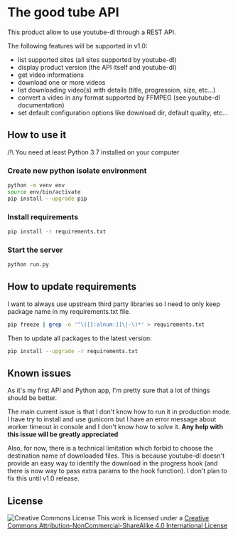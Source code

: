 # The good tube API

This product allow to use youtube-dl through a REST API.

The following features will be supported in v1.0:

- list supported sites (all sites supported by youtube-dl)
- display product version (the API itself and youtube-dl)
- get video informations
- download one or more videos
- list downloading video(s) with details (title, progression, size, etc...)
- convert a video in any format supported by FFMPEG (see youtube-dl documentation)
- set default configuration options like download dir, default quality, etc...

## How to use it

/!\ You need at least Python 3.7 installed on your computer

### Create new python isolate environment

```bash
python -m venv env
source env/bin/activate
pip install --upgrade pip
```

### Install requirements

```bash
pip install -r requirements.txt
```

### Start the server

```bash
python run.py
```

## How to update requirements

I want to always use upstream third party libraries so I need to only keep package name in my requirements.txt file.

```bash
pip freeze | grep -o '^\([[:alnum:]]\|-\)*' > requirements.txt
```

Then to update all packages to the latest version:

```bash
pip install --upgrade -r requirements.txt
```

## Known issues

As it's my first API and Python app, I'm pretty sure that a lot of things should be better.

The main current issue is that I don't know how to run it in production mode.
I have try to install and use gunicorn but I have an error message about worker timeout in console and I don't know how to solve it.
**Any help with this issue will be greatly appreciated**

Also, for now, there is a technical limitation which forbid to choose the destination name of downloaded files.
This is because youtube-dl doesn't provide an easy way to identify the download in the progress hook (and there is now way to pass extra params to the hook function). I don't plan to fix this until v1.0 release.

## License

![Creative Commons License](https://i.creativecommons.org/l/by-nc-sa/4.0/88x31.png)
This work is licensed under a [Creative Commons Attribution-NonCommercial-ShareAlike 4.0 International License](http://creativecommons.org/licenses/by-nc-sa/4.0/)
